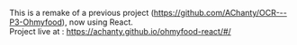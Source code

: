 This is a remake of a previous project (https://github.com/AChanty/OCR---P3-Ohmyfood), now using React.<br>
Project live at : https://achanty.github.io/ohmyfood-react/#/
